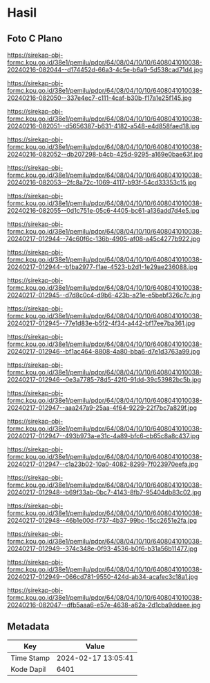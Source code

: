 # Hasil

## Foto C Plano

https://sirekap-obj-formc.kpu.go.id/38e1/pemilu/pdpr/64/08/04/10/10/6408041010038-20240216-082044--d174452d-66a3-4c5e-b6a9-5d538cad71d4.jpg

https://sirekap-obj-formc.kpu.go.id/38e1/pemilu/pdpr/64/08/04/10/10/6408041010038-20240216-082050--337e4ec7-c111-4caf-b30b-f17a1e25f145.jpg

https://sirekap-obj-formc.kpu.go.id/38e1/pemilu/pdpr/64/08/04/10/10/6408041010038-20240216-082051--d5656387-b631-4182-a548-e4d858faed18.jpg

https://sirekap-obj-formc.kpu.go.id/38e1/pemilu/pdpr/64/08/04/10/10/6408041010038-20240216-082052--db207298-b4cb-425d-9295-a169e0bae63f.jpg

https://sirekap-obj-formc.kpu.go.id/38e1/pemilu/pdpr/64/08/04/10/10/6408041010038-20240216-082053--2fc8a72c-1069-4117-b93f-54cd33353c15.jpg

https://sirekap-obj-formc.kpu.go.id/38e1/pemilu/pdpr/64/08/04/10/10/6408041010038-20240216-082055--0d1c751e-05c6-4405-bc61-a136add7d4e5.jpg

https://sirekap-obj-formc.kpu.go.id/38e1/pemilu/pdpr/64/08/04/10/10/6408041010038-20240217-012944--74c60f6c-136b-4905-af08-a45c4277b922.jpg

https://sirekap-obj-formc.kpu.go.id/38e1/pemilu/pdpr/64/08/04/10/10/6408041010038-20240217-012944--b1ba2977-f1ae-4523-b2d1-1e29ae236088.jpg

https://sirekap-obj-formc.kpu.go.id/38e1/pemilu/pdpr/64/08/04/10/10/6408041010038-20240217-012945--d7d8c0c4-d9b6-423b-a21e-e5bebf326c7c.jpg

https://sirekap-obj-formc.kpu.go.id/38e1/pemilu/pdpr/64/08/04/10/10/6408041010038-20240217-012945--77e1d83e-b5f2-4f34-a442-bf17ee7ba361.jpg

https://sirekap-obj-formc.kpu.go.id/38e1/pemilu/pdpr/64/08/04/10/10/6408041010038-20240217-012946--bf1ac464-8808-4a80-bba6-d7e1d3763a99.jpg

https://sirekap-obj-formc.kpu.go.id/38e1/pemilu/pdpr/64/08/04/10/10/6408041010038-20240217-012946--0e3a7785-78d5-42f0-91dd-39c53982bc5b.jpg

https://sirekap-obj-formc.kpu.go.id/38e1/pemilu/pdpr/64/08/04/10/10/6408041010038-20240217-012947--aaa247a9-25aa-4f64-9229-22f7bc7a829f.jpg

https://sirekap-obj-formc.kpu.go.id/38e1/pemilu/pdpr/64/08/04/10/10/6408041010038-20240217-012947--493b973a-e31c-4a89-bfc6-cb65c8a8c437.jpg

https://sirekap-obj-formc.kpu.go.id/38e1/pemilu/pdpr/64/08/04/10/10/6408041010038-20240217-012947--c1a23b02-10a0-4082-8299-7f023970eefa.jpg

https://sirekap-obj-formc.kpu.go.id/38e1/pemilu/pdpr/64/08/04/10/10/6408041010038-20240217-012948--b69f33ab-0bc7-4143-8fb7-95404db83c02.jpg

https://sirekap-obj-formc.kpu.go.id/38e1/pemilu/pdpr/64/08/04/10/10/6408041010038-20240217-012948--46b1e00d-f737-4b37-99bc-15cc2651e2fa.jpg

https://sirekap-obj-formc.kpu.go.id/38e1/pemilu/pdpr/64/08/04/10/10/6408041010038-20240217-012949--374c348e-0f93-4536-b0f6-b31a56b11477.jpg

https://sirekap-obj-formc.kpu.go.id/38e1/pemilu/pdpr/64/08/04/10/10/6408041010038-20240217-012949--066cd781-9550-424d-ab34-acafec3c18a1.jpg

https://sirekap-obj-formc.kpu.go.id/38e1/pemilu/pdpr/64/08/04/10/10/6408041010038-20240216-082047--dfb5aaa6-e57e-4638-a62a-2d1cba9ddaee.jpg


## Metadata

| Key        | Value               |
| ---------- | ------------------- |
| Time Stamp | 2024-02-17 13:05:41 |
| Kode Dapil | 6401                |



